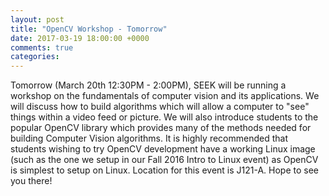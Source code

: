 ```yaml
---
layout: post
title: "OpenCV Workshop - Tomorrow"
date: 2017-03-19 18:00:00 +0000
comments: true
categories: 
---
```


Tomorrow \(March 20th 12:30PM - 2:00PM\), SEEK will be running a workshop on the fundamentals of computer vision and its applications.
We will discuss how to build algorithms which will allow a computer to "see" things within a video feed or picture. We will also introduce
students to the popular OpenCV library which provides many of the methods needed for building Computer Vision algorithms. It is highly
recommended that students wishing to try OpenCV development have a working Linux image \(such as the one we setup in our Fall 2016 Intro to
Linux event\) as OpenCV is simplest to setup on Linux. Location for this event is J121-A.
Hope to see you there!




